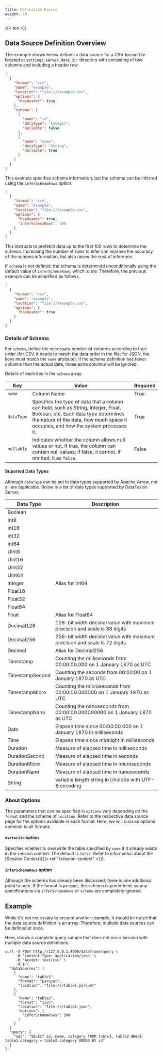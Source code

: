 ```yaml
---
title: Definition Basics
weight: 20
---
```


{{< toc >}}

## Data Source Definition Overview

The example shown below defines a data source for a CSV format file located at `settings.server.data_dir` directory with consisting of two columns and including a header row.

```json
[
  {
    "format": "csv",
    "name": "example",
    "location": "file:///example.csv",
    "options": {
      "hasHeader": true
    },
    "schema": [
      {
        "name": "id",
        "dataType": "Integer",
        "nullable": false
      },
      {
        "name": "name",
        "dataType": "String",
        "nullable": true
      }
    ]
  }
]
```

This example specifies schema information, but the schema can be inferred using the `inferSchemaRows` option.

```json
[
  {
    "format": "csv",
    "name": "example",
    "location": "file:///example.csv",
    "options": {
      "hasHeader": true,
      "inferSchemaRows": 100
    }
  }
]
```

This instructs to prefetch data up to the first 100 rows to determine the schema. Increasing the number of rows to infer can improve the accuracy of the schema information, but also raises the cost of inference.

If `schema` is not defined, the schema is determined unconditionally using the default value of `inferSchemaRows`, which is `100`. Therefore, the previous example can be simplified as follows.

```json
[
  {
    "format": "csv",
    "name": "example",
    "location": "file:///example.csv",
    "options": {
      "hasHeader": true
    }
  }
]
```

### Details of Schema

For `schema`, define the necessary number of columns according to their order (for CSV, it needs to match the data order in the file; for JSON, the keys must match the `name` attribute). If the schema definition has fewer columns than the actual data, those extra columns will be ignored.

Details of each key in the `schema` array:

| Key | Value | Required |
| -- | -- | -- |
| `name` | Column Name | True |
| `dataType` | Specifies the type of data that a column can hold, such as String, Integer, Float, Boolean, etc. Each data type determines the nature of the data, how much space it occupies, and how the system processes it. | True |
| `nullable` | Indicates whether the column allows null values or not. If true, the column can contain null values; if false, it cannot. If omitted, it as `false`. | False |

#### Suported Data Types

Although `dataType` can be set to data types supported by Apache Arrow, not all are applicable. Below is a list of data types supported by DataFusion Server.

| Data Type | Description |
| -- | -- |
| Boolean | |
| Int8    | |
| Int16   | |
| Int32   | |
| Int64   | |
| UInt8   | |
| UInt16  | |
| UInt32  | |
| UInt64  | |
| Integer | Alias for Int64 |
| Float16 | |
| Float32 | |
| Float64 | |
| Float   | Alias for Float64 |
| Decimal128 | 128-bit width decimal value with maximum precision and scale is 38 digits |
| Decimal256 | 256-bit width decimal value with maximum precision and scale is 72 digits |
| Decimal | Alias for Decimal256 |
| Timestamp       | Counting the milliseconds from 00:00:00.000 on 1 January 1970 as UTC |
| TimestampSecond | Counting the seconds from 00:00:00 on 1 January 1970 as UTC |
| TimestampMicro  | Counting the microseconds from 00:00:00.000000 on 1 January 1970 as UTC |
| TimestampNano   | Counting the nanoseconds from 00:00:00.000000000 on 1 January 1970 as UTC |
| Date            | Elapsed time since 00:00:00.000 on 1 January 1970 in milliseconds |
| Time            | Elapsed time since midnight in milliseconds |
| Duration        | Measure of elapsed time in milliseconds |
| DurationSecond  | Measure of elapsed time in seconds |
| DurationMicro   | Measure of elapsed time in microseconds |
| DurationNano    | Measure of elapsed time in nanoseconds |
| String          | variable length string in Unicode with UTF-8 encoding


### About Options

The parameters that can be specified in `options` vary depending on the `format` and the scheme of `location`. Refer to the respective data source page for the options available in each format. Here, we will discuss options common to all formats.

#### `overwrite` option

Specifies whether to overwrite the table specified by `name` if it already exists in the session context. The default is `false`. Refer to information about the [Session Context]({{< ref "/session-context" >}}).

#### `inferSchemaRows` option

Although the schema has already been discussed, there is one additional point to note. If the format is `parquet`, the schema is predefined, so any specifications via `inferSchemaRows` or `schema` are completely ignored.

## Example

While it's not necessary to present another example, it should be noted that the data source definition is an array. Therefore, multiple data sources can be defined at once.

Here, shows a complete query sample that does not use a session with multiple data source definitions.

```shell
curl -X POST http://127.0.0.1:4000/dataframe/query \
     -H 'Content-Type: application/json' \
     -H 'Accept: text/csv' \
     -d $'{
  "dataSources": [
    {
      "name": "table1",
      "format": "parquet",
      "location": "file:///table1.parquet"
    },
    {
      "name": "table2",
      "format": "json",
      "location": "file:///table2.json",
      "options": {
        "inferSchemaRows": 300
      }
    }
  ]
  "query": {
    "sql": "SELECT id, name, category FROM table1, table2 WHERE table1.category = table2.category ORDER BY id"
  }
}'
```
